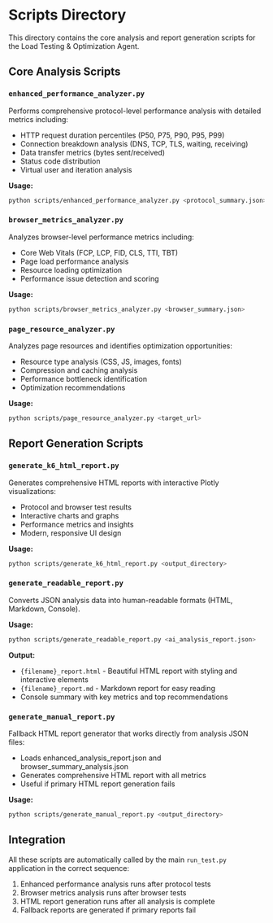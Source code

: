 # Scripts Directory

This directory contains the core analysis and report generation scripts for the Load Testing & Optimization Agent.

## Core Analysis Scripts

### `enhanced_performance_analyzer.py`
Performs comprehensive protocol-level performance analysis with detailed metrics including:
- HTTP request duration percentiles (P50, P75, P90, P95, P99)
- Connection breakdown analysis (DNS, TCP, TLS, waiting, receiving)
- Data transfer metrics (bytes sent/received)
- Status code distribution
- Virtual user and iteration analysis

**Usage:**
```bash
python scripts/enhanced_performance_analyzer.py <protocol_summary.json>
```

### `browser_metrics_analyzer.py`
Analyzes browser-level performance metrics including:
- Core Web Vitals (FCP, LCP, FID, CLS, TTI, TBT)
- Page load performance analysis
- Resource loading optimization
- Performance issue detection and scoring

**Usage:**
```bash
python scripts/browser_metrics_analyzer.py <browser_summary.json>
```

### `page_resource_analyzer.py`
Analyzes page resources and identifies optimization opportunities:
- Resource type analysis (CSS, JS, images, fonts)
- Compression and caching analysis
- Performance bottleneck identification
- Optimization recommendations

**Usage:**
```bash
python scripts/page_resource_analyzer.py <target_url>
```

## Report Generation Scripts

### `generate_k6_html_report.py`
Generates comprehensive HTML reports with interactive Plotly visualizations:
- Protocol and browser test results
- Interactive charts and graphs
- Performance metrics and insights
- Modern, responsive UI design

**Usage:**
```bash
python scripts/generate_k6_html_report.py <output_directory>
```

### `generate_readable_report.py`
Converts JSON analysis data into human-readable formats (HTML, Markdown, Console).

**Usage:**
```bash
python scripts/generate_readable_report.py <ai_analysis_report.json>
```

**Output:**
- `{filename}_report.html` - Beautiful HTML report with styling and interactive elements
- `{filename}_report.md` - Markdown report for easy reading
- Console summary with key metrics and top recommendations

### `generate_manual_report.py`
Fallback HTML report generator that works directly from analysis JSON files:
- Loads enhanced_analysis_report.json and browser_summary_analysis.json
- Generates comprehensive HTML report with all metrics
- Useful if primary HTML report generation fails

**Usage:**
```bash
python scripts/generate_manual_report.py <output_directory>
```

## Integration

All these scripts are automatically called by the main `run_test.py` application in the correct sequence:
1. Enhanced performance analysis runs after protocol tests
2. Browser metrics analysis runs after browser tests
3. HTML report generation runs after all analysis is complete
4. Fallback reports are generated if primary reports fail 